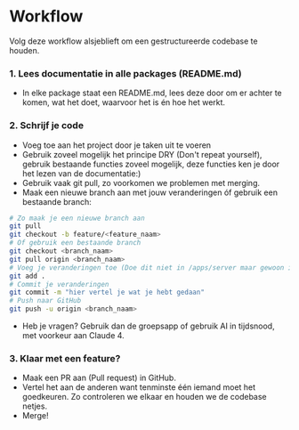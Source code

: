 # Workflow

Volg deze workflow alsjeblieft om een gestructureerde codebase te houden. 

### 1. Lees documentatie in alle packages (README.md)
- In elke package staat een README.md, lees deze door om er achter te komen, wat het doet, waarvoor het is én hoe het werkt.

### 2. Schrijf je code
- Voeg toe aan het project door je taken uit te voeren
- Gebruik zoveel mogelijk het principe DRY (Don't repeat yourself), gebruik bestaande functies zoveel mogelijk, deze functies ken je door het lezen van de documentatie:)
- Gebruik vaak git pull, zo voorkomen we problemen met merging.
- Maak een nieuwe branch aan met jouw veranderingen óf gebruik een bestaande branch:
```bash
# Zo maak je een nieuwe branch aan
git pull
git checkout -b feature/<feature_naam>
# Of gebruik een bestaande branch
git checkout <branch_naam>
git pull origin <branch_naam>
# Voeg je veranderingen toe (Doe dit niet in /apps/server maar gewoon in de root van het project)
git add .
# Commit je veranderingen
git commit -m "hier vertel je wat je hebt gedaan"
# Push naar GitHub
git push -u origin <branch_naam>
```
- Heb je vragen? Gebruik dan de groepsapp of gebruik AI in tijdsnood, met voorkeur aan Claude 4.

### 3. Klaar met een feature?
- Maak een PR aan (Pull request) in GitHub.
- Vertel het aan de anderen want tenminste één iemand moet het goedkeuren. Zo controleren we elkaar en houden we de codebase netjes.
- Merge!
